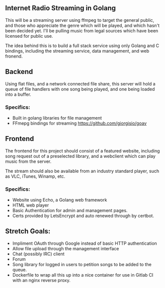 ## Internet Radio Streaming in Golang

This will be a streaming server using ffmpeg to target the general public, 
and those who appreciate the genre which will be played, and which hasn't
been decided yet. I'll be pulling music from legal sources which have been
licensed for public use.

The idea behind this is to build a full stack service using only Golang and 
C bindings, including the streaming service, data management, and web 
fronend.

## Backend

Using flat files, and a network connected file share, this server will hold
a queue of file handlers with one song being played, and one being loaded into
a buffer.

### Specifics:

* Built in golang libraries for file management
* FFmepg bindings for streaming
https://github.com/giorgisio/goav 

## Frontend

The frontend for this project should consist of a featured website, including
song request out of a preselected library, and a webclient which can play
music from the server. 

The stream should also be available from an industry standard player, such as
VLC, iTunes, Winamp, etc.

### Specifics:

* Website using Echo, a Golang web framework
* HTML web player
* Basic Authentication for admin and management pages.
* Certs provided by LetsEncrypt and auto renewed through by certbot. 

## Stretch Goals:

* Impliment OAuth through Google instead of basic HTTP authentication
* Allow file upload through the management interface
* Chat (possibly IRC) client
* Forum
* Song library for logged in users to petition songs to be added to the queue.
* Dockerfile to wrap all this up into a nice container for use in Gitlab CI
with an nginx reverse proxy.
